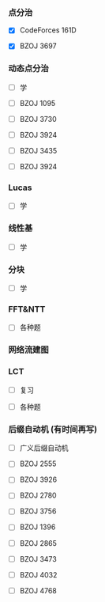 ### 点分治

- [x] CodeForces 161D


- [x] BZOJ 3697

### 动态点分治

- [ ] 学

- [ ] BZOJ 1095

- [ ] BZOJ 3730

- [ ] BZOJ 3924

- [ ] BZOJ 3435

- [ ] BZOJ 3924

### Lucas

- [ ] 学

### 线性基

- [ ] 学

### 分块

- [ ] 学

### FFT&NTT

- [ ] 各种题

### 网络流建图  

### LCT

- [ ] 复习
- [ ] 各种题


### 后缀自动机 (有时间再写)

- [ ] 广义后缀自动机
- [ ] BZOJ 2555
- [ ] BZOJ 3926
- [ ] BZOJ 2780
- [ ] BZOJ 3756
- [ ] BZOJ 1396
- [ ] BZOJ 2865
- [ ] BZOJ 3473
- [ ] BZOJ 4032
- [ ] BZOJ 4768

